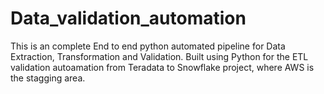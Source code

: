 # Data_validation_automation
This is an complete End to end python automated pipeline for Data Extraction, Transformation and Validation. Built using Python for the ETL validation autoamation from Teradata to Snowflake project, where AWS is the stagging area.
